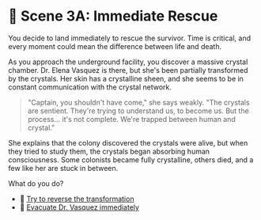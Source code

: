 # 🚀 Scene 3A: Immediate Rescue

You decide to land immediately to rescue the survivor. Time is critical, and every moment could mean the difference between life and death.

As you approach the underground facility, you discover a massive crystal chamber. Dr. Elena Vasquez is there, but she's been partially transformed by the crystals. Her skin has a crystalline sheen, and she seems to be in constant communication with the crystal network.

> "Captain, you shouldn't have come," she says weakly. "The crystals are sentient. They're trying to understand us, to become us. But the process... it's not complete. We're trapped between human and crystal."

She explains that the colony discovered the crystals were alive, but when they tried to study them, the crystals began absorbing human consciousness. Some colonists became fully crystalline, others died, and a few like her are stuck in between.

What do you do?

- 💎 [Try to reverse the transformation](./ending1.md)
- 🚀 [Evacuate Dr. Vasquez immediately](./ending2.md)
